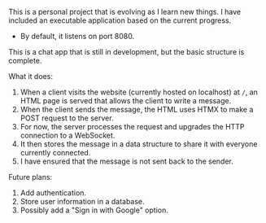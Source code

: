 This is a personal project that is evolving as I learn new things. I have included an executable application based on the current progress.  

- By default, it listens on port 8080.

This is a chat app that is still in development, but the basic structure is complete.

What it does:
1. When a client visits the website (currently hosted on localhost) at `/`, an HTML page is served that allows the client to write a message.
2. When the client sends the message, the HTML uses HTMX to make a POST request to the server.
3. For now, the server processes the request and upgrades the HTTP connection to a WebSocket.
4. It then stores the message in a data structure to share it with everyone currently connected.
5. I have ensured that the message is not sent back to the sender.

Future plans:
1. Add authentication.
2. Store user information in a database.
3. Possibly add a "Sign in with Google" option.

